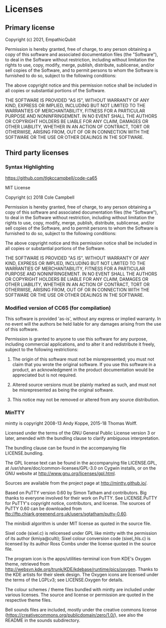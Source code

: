 # Licenses

## Primary license

Copyright (c) 2021, EmpathicQubit

Permission is hereby granted, free of charge, to any person obtaining a copy of this software and associated documentation files (the "Software"), to deal in the Software without restriction, including without limitation the rights to use, copy, modify, merge, publish, distribute, sublicense, and/or sell copies of the Software, and to permit persons to whom the Software is furnished to do so, subject to the following conditions:

The above copyright notice and this permission notice shall be included in all copies or substantial portions of the Software.

THE SOFTWARE IS PROVIDED "AS IS", WITHOUT WARRANTY OF ANY KIND, EXPRESS OR IMPLIED, INCLUDING BUT NOT LIMITED TO THE WARRANTIES OF MERCHANTABILITY, FITNESS FOR A PARTICULAR PURPOSE AND NONINFRINGEMENT. IN NO EVENT SHALL THE AUTHORS OR COPYRIGHT HOLDERS BE LIABLE FOR ANY CLAIM, DAMAGES OR OTHER LIABILITY, WHETHER IN AN ACTION OF CONTRACT, TORT OR OTHERWISE, ARISING FROM, OUT OF OR IN CONNECTION WITH THE SOFTWARE OR THE USE OR OTHER DEALINGS IN THE SOFTWARE.

## Third party licenses

### Syntax Highlighting

https://github.com/tlgkccampbell/code-ca65

MIT License

Copyright (c) 2018 Cole Campbell

Permission is hereby granted, free of charge, to any person obtaining a copy
of this software and associated documentation files (the "Software"), to deal
in the Software without restriction, including without limitation the rights
to use, copy, modify, merge, publish, distribute, sublicense, and/or sell
copies of the Software, and to permit persons to whom the Software is
furnished to do so, subject to the following conditions:

The above copyright notice and this permission notice shall be included in all
copies or substantial portions of the Software.

THE SOFTWARE IS PROVIDED "AS IS", WITHOUT WARRANTY OF ANY KIND, EXPRESS OR
IMPLIED, INCLUDING BUT NOT LIMITED TO THE WARRANTIES OF MERCHANTABILITY,
FITNESS FOR A PARTICULAR PURPOSE AND NONINFRINGEMENT. IN NO EVENT SHALL THE
AUTHORS OR COPYRIGHT HOLDERS BE LIABLE FOR ANY CLAIM, DAMAGES OR OTHER
LIABILITY, WHETHER IN AN ACTION OF CONTRACT, TORT OR OTHERWISE, ARISING FROM,
OUT OF OR IN CONNECTION WITH THE SOFTWARE OR THE USE OR OTHER DEALINGS IN THE
SOFTWARE.

### Modified version of CC65 (for compilation)

This software is provided 'as-is', without any express or implied warranty.
In no event will the authors be held liable for any damages arising from
the use of this software.

Permission is granted to anyone to use this software for any purpose,
including commercial applications, and to alter it and redistribute it
freely, subject to the following restrictions:

1. The origin of this software must not be misrepresented; you must not
claim that you wrote the original software. If you use this software in
a product, an acknowledgment in the product documentation would be
appreciated but is not required.

2. Altered source versions must be plainly marked as such, and must not
be misrepresented as being the original software.

3. This notice may not be removed or altered from any source distribution.

### MinTTY

mintty is copyright 2008-13 Andy Koppe, 2015-18 Thomas Wolff.

Licensed under the terms of the GNU General Public License version 3 or later,
amended with the bundling clause to clarify ambiguous interpretation.

The bundling clause can be found in the accompanying file LICENSE.bundling.

The GPL license text can be found in the accompanying file LICENSE.GPL,
at /usr/share/doc/common-licenses/GPL-3.0 on Cygwin installs,
or on the GNU website at http://www.gnu.org/licenses/gpl.html.

Sources are available from the project page at http://mintty.github.io/.

Based on PuTTY version 0.60 by Simon Tatham and contributors.
Big thanks to everyone involved for their work on PuTTY.
See LICENSE.PuTTY for PuTTY's copyright notice, contributors, and license.
The sources of PuTTY 0.60 can be downloaded from
ftp://ftp.chiark.greenend.org.uk/users/sgtatham/putty-0.60.

The minibidi algorithm is under MIT license as quoted in the source file.

Sixel code (sixel.c) is relicensed under GPL like mintty with the
permission of its author (kmiya@culti); Sixel colour conversion code
(sixel_hls.c) is licensed by its author Ross Combs under the license
quoted in the source file.

The program icon is the apps/utilities-terminal icon from KDE's Oxygen theme,
retrieved from http://websvn.kde.org/trunk/KDE/kdebase/runtime/pics/oxygen.
Thanks to the KDE artists for their sleek design. The Oxygen icons are licensed
under the terms of the LGPLv3; see LICENSE.Oxygen for details.

The colour schemes / theme files bundled with mintty are included
under various licenses. The source and license or permission are
quoted in the respective theme files.

Bell sounds files are included, mostly under the creative commons license
(https://creativecommons.org/publicdomain/zero/1.0/), see also the README
in the sounds subdirectory.
